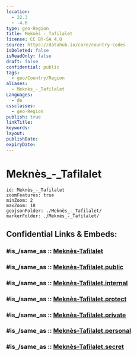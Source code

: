 ```yaml
---
location:
  - 32.3
  - -4.6
type: geo-Region
title: Meknès_-_Tafilalet
license: CC BY-SA 4.0
source: https://datahub.io/core/country-codes
isDeleted: false
isReadOnly: false
draft: false
confidential: public
tags:
  - geo/Country/Region
aliases:
  - Meknès_-_Tafilalet
Languages:
  - de
cssclasses:
  - geo-Region
publish: true
linkTitle:
keywords:
layout:
publishDate:
expiryDate:
---
```


# Meknès_-_Tafilalet

```leaflet
id: Meknès_-_Tafilalet
zoomFeatures: true 
minZoom: 2 
maxZoom: 18
geojsonFolder: ./Meknès_-_Tafilalet/
markerFolder: ./Meknès_-_Tafilalet/
```


## Confidential Links & Embeds: 

### #is_/same_as :: [Meknès-Tafilalet](/_Standards/Earth/Continent/Africa/Africa~North/Morocco/Regions~Morocco/Meknès-Tafilalet.md) 

### #is_/same_as :: [Meknès-Tafilalet.public](/_public/Earth/Continent/Africa/Africa~North/Morocco/Regions~Morocco/Meknès-Tafilalet.public.md) 

### #is_/same_as :: [Meknès-Tafilalet.internal](/_internal/Earth/Continent/Africa/Africa~North/Morocco/Regions~Morocco/Meknès-Tafilalet.internal.md) 

### #is_/same_as :: [Meknès-Tafilalet.protect](/_protect/Earth/Continent/Africa/Africa~North/Morocco/Regions~Morocco/Meknès-Tafilalet.protect.md) 

### #is_/same_as :: [Meknès-Tafilalet.private](/_private/Earth/Continent/Africa/Africa~North/Morocco/Regions~Morocco/Meknès-Tafilalet.private.md) 

### #is_/same_as :: [Meknès-Tafilalet.personal](/_personal/Earth/Continent/Africa/Africa~North/Morocco/Regions~Morocco/Meknès-Tafilalet.personal.md) 

### #is_/same_as :: [Meknès-Tafilalet.secret](/_secret/Earth/Continent/Africa/Africa~North/Morocco/Regions~Morocco/Meknès-Tafilalet.secret.md)


